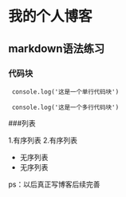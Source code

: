 # 我的个人博客

## markdown语法练习

### 代码块
` console.log('这是一个单行代码块')`

```
 console.log('这是一个多行代码块')
 ```
 
 ###列表
 
 1.有序列表
 2.有序列表
 
 * 无序列表
 * 无序列表
 
 ps：以后真正写博客后续完善
